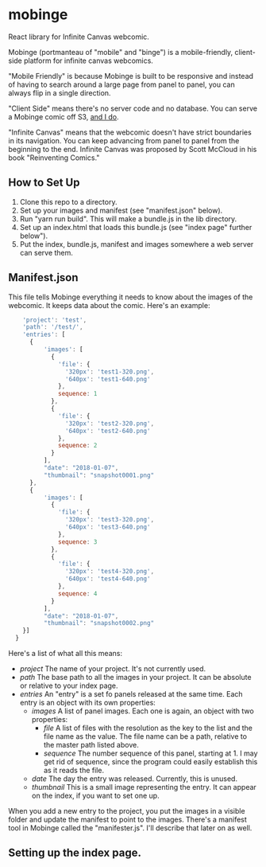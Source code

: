 # mobinge
React library for Infinite Canvas webcomic.

Mobinge (portmanteau of "mobile" and "binge") is a mobile-friendly, client-side platform for infinite canvas webcomics.

"Mobile Friendly" is because Mobinge is built to be responsive and instead of having to search around a large page from
panel to panel, you can always flip in a single direction.

"Client Side" means there's no server code and no database.  You can serve a Mobinge comic off S3,
[and I do](http://www.inhumaneresourcescomic.com).

"Infinite Canvas" means that the webcomic doesn't have strict boundaries in its navigation.  You can keep advancing
from panel to panel from the beginning to the end.  Infinite Canvas was proposed by Scott McCloud in his book "Reinventing
Comics."

## How to Set Up

1. Clone this repo to a directory.
2. Set up your images and manifest (see "manifest.json" below).
3. Run "yarn run build".  This will make a bundle.js in the lib directory.
4. Set up an index.html that loads this bundle.js (see "index page" further below").
5. Put the index, bundle.js, manifest and images somewhere a web server can serve them.

## Manifest.json

This file tells Mobinge everything it needs to know about the images of the webcomic.  It keeps data about the comic.  Here's
an example:

```javascript
    'project': 'test',
    'path': '/test/',
    'entries': [
      {
          'images': [
            {
              'file': {
                '320px': 'test1-320.png',
                '640px': 'test1-640.png'
              },
              sequence: 1
            },
            {
              'file': {
                '320px': 'test2-320.png',
                '640px': 'test2-640.png'
              },
              sequence: 2
            }
          ],
          "date": "2018-01-07",
          "thumbnail": "snapshot0001.png"
      },
      {
          'images': [
            {
              'file': {
                '320px': 'test3-320.png',
                '640px': 'test3-640.png'
              },
              sequence: 3
            },
            {
              'file': {
                '320px': 'test4-320.png',
                '640px': 'test4-640.png'
              },
              sequence: 4
            }
          ],
          "date": "2018-01-07",
          "thumbnail": "snapshot0002.png"
    }]
  }
```
Here's a list of what all this means:
 * *project* The name of your project.  It's not currently used.
 * *path* The base path to all the images in your project.  It can be absolute or relative to your index page.
 * *entries* An "entry" is a set fo panels released at the same time.  Each entry is an object with its own properties:
   * *images* A list of panel images.  Each one is again, an object with two properties:
     * *file* A list of files with the resolution as the key to the list and the file name as the value.  The file name
     can be a path, relative to the master path listed above.
     * *sequence* The number sequence of this panel, starting at 1.  I may get rid of sequence, since the program could
     easily establish this as it reads the file.
   * *date* The day the entry was released.  Currently, this is unused.
   * *thumbnail* This is a small image representing the entry.  It can appear on the index, if you want to set one up.

When you add a new entry to the project, you put the images in a visible folder and update the manifest to point to the
images.  There's a manifest tool in Mobinge called the "manifester.js".  I'll describe that later on as well.

## Setting up the index page.
